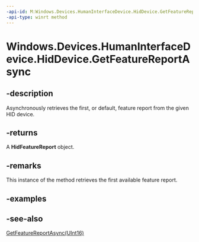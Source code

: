 ----api-id: M:Windows.Devices.HumanInterfaceDevice.HidDevice.GetFeatureReportAsync
-api-type: winrt method
---<!-- Method syntaxpublic Windows.Foundation.IAsyncOperation<Windows.Devices.HumanInterfaceDevice.HidFeatureReport> GetFeatureReportAsync()--># Windows.Devices.HumanInterfaceDevice.HidDevice.GetFeatureReportAsync## -descriptionAsynchronously retrieves the first, or default, feature report from the given HID device.## -returnsA **HidFeatureReport** object.## -remarksThis instance of the method retrieves the first available feature report.## -examples## -see-also[GetFeatureReportAsync(UInt16)](hiddevice_getfeaturereportasync_1194285243.md)